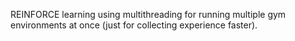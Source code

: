 REINFORCE learning using multithreading for running multiple gym environments at once
(just for collecting experience faster).
